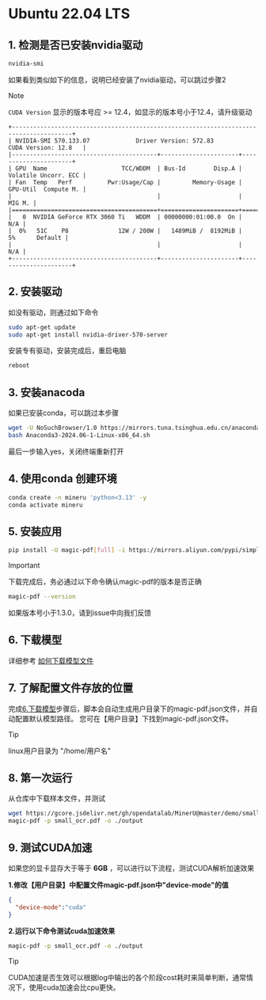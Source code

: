 # Ubuntu 22.04 LTS

## 1. 检测是否已安装nvidia驱动

```bash
nvidia-smi
```

如果看到类似如下的信息，说明已经安装了nvidia驱动，可以跳过步骤2

> [!NOTE]
> `CUDA Version` 显示的版本号应 >= 12.4，如显示的版本号小于12.4，请升级驱动

```plaintext
+---------------------------------------------------------------------------------------+
| NVIDIA-SMI 570.133.07             Driver Version: 572.83         CUDA Version: 12.8   |
|-----------------------------------------+----------------------+----------------------+
| GPU  Name                     TCC/WDDM  | Bus-Id        Disp.A | Volatile Uncorr. ECC |
| Fan  Temp   Perf          Pwr:Usage/Cap |         Memory-Usage | GPU-Util  Compute M. |
|                                         |                      |               MIG M. |
|=========================================+======================+======================|
|   0  NVIDIA GeForce RTX 3060 Ti   WDDM  | 00000000:01:00.0  On |                  N/A |
|  0%   51C    P8              12W / 200W |   1489MiB /  8192MiB |      5%      Default |
|                                         |                      |                  N/A |
+-----------------------------------------+----------------------+----------------------+
```

## 2. 安装驱动

如没有驱动，则通过如下命令

```bash
sudo apt-get update
sudo apt-get install nvidia-driver-570-server
```

安装专有驱动，安装完成后，重启电脑

```bash
reboot
```

## 3. 安装anacoda

如果已安装conda，可以跳过本步骤

```bash
wget -U NoSuchBrowser/1.0 https://mirrors.tuna.tsinghua.edu.cn/anaconda/archive/Anaconda3-2024.06-1-Linux-x86_64.sh
bash Anaconda3-2024.06-1-Linux-x86_64.sh
```

最后一步输入yes，关闭终端重新打开

## 4. 使用conda 创建环境

```bash
conda create -n mineru 'python<3.13' -y
conda activate mineru
```

## 5. 安装应用

```bash
pip install -U magic-pdf[full] -i https://mirrors.aliyun.com/pypi/simple
```

> [!IMPORTANT]
> 下载完成后，务必通过以下命令确认magic-pdf的版本是否正确
>
> ```bash
> magic-pdf --version
> ```
>
> 如果版本号小于1.3.0，请到issue中向我们反馈

## 6. 下载模型


详细参考 [如何下载模型文件](how_to_download_models_zh_cn.md)

## 7. 了解配置文件存放的位置

完成[6.下载模型](#6-下载模型)步骤后，脚本会自动生成用户目录下的magic-pdf.json文件，并自动配置默认模型路径。
您可在【用户目录】下找到magic-pdf.json文件。

> [!TIP]
> linux用户目录为 "/home/用户名"

## 8. 第一次运行

从仓库中下载样本文件，并测试

```bash
wget https://gcore.jsdelivr.net/gh/opendatalab/MinerU@master/demo/small_ocr.pdf
magic-pdf -p small_ocr.pdf -o ./output
```

## 9. 测试CUDA加速

如果您的显卡显存大于等于 **6GB** ，可以进行以下流程，测试CUDA解析加速效果

**1.修改【用户目录】中配置文件magic-pdf.json中"device-mode"的值**

```json
{
  "device-mode":"cuda"
}
```

**2.运行以下命令测试cuda加速效果**

```bash
magic-pdf -p small_ocr.pdf -o ./output
```
> [!TIP]
> CUDA加速是否生效可以根据log中输出的各个阶段cost耗时来简单判断，通常情况下，使用cuda加速会比cpu更快。
